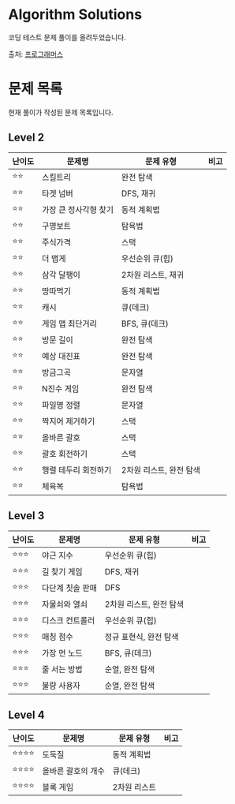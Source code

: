 # Algorithm Solutions

코딩 테스트 문제 풀이를 올려두었습니다.

출처: [프로그래머스](https://programmers.co.kr)

# 문제 목록

현재 풀이가 작성된 문제 목록입니다.

## Level 2

| 난이도 | 문제명 | 문제 유형 | 비고 |
| --- | --- | --- | --- |
| ⭐️⭐️ | 스킬트리 | 완전 탐색 | |
| ⭐️⭐️ | 타겟 넘버 | DFS, 재귀 | |
| ⭐️⭐️ | 가장 큰 정사각형 찾기 | 동적 계획법 | |
| ⭐️⭐️ | 구명보트 | 탐욕법 | |
| ⭐️⭐️ | 주식가격 | 스택 | |
| ⭐️⭐️ | 더 맵게 | 우선순위 큐(힙) | |
| ⭐️⭐️ | 삼각 달팽이 | 2차원 리스트, 재귀 | |
| ⭐️⭐️ | 땅따먹기 | 동적 계획법 | |
| ⭐️⭐️ | 캐시 | 큐(데크) | |
| ⭐️⭐️ | 게임 맵 최단거리 | BFS, 큐(데크) | |
| ⭐️⭐️ | 방문 길이 | 완전 탐색 | |
| ⭐️⭐️ | 예상 대진표 | 완전 탐색 | |
| ⭐️⭐️ | 방금그곡 | 문자열 | |
| ⭐️⭐️ | N진수 게임 | 완전 탐색 | |
| ⭐️⭐️ | 파일명 정렬 | 문자열 | |
| ⭐️⭐️ | 짝지어 제거하기 | 스택 | |
| ⭐️⭐️ | 올바른 괄호 | 스택 | |
| ⭐️⭐️ | 괄호 회전하기 | 스택 | |
| ⭐️⭐️ | 행렬 테두리 회전하기 | 2차원 리스트, 완전 탐색 | |
| ⭐️⭐️ | 체육복 | 탐욕법 | |

## Level 3

| 난이도 | 문제명 | 문제 유형 | 비고 |
| --- | --- | --- | --- |
| ⭐️⭐️⭐️ | 야근 지수 | 우선순위 큐(힙) | |
| ⭐️⭐️⭐️ | 길 찾기 게임 | DFS, 재귀 | |
| ⭐️⭐️⭐️ | 다단계 칫솔 판매 | DFS | |
| ⭐️⭐️⭐️ | 자물쇠와 열쇠 | 2차원 리스트, 완전 탐색 | |
| ⭐️⭐️⭐️ | 디스크 컨트롤러 | 우선순위 큐(힙) | |
| ⭐️⭐️⭐️ | 매칭 점수 | 정규 표현식, 완전 탐색 | |
| ⭐️⭐️⭐️ | 가장 먼 노드 | BFS, 큐(데크) | |
| ⭐️⭐️⭐️ | 줄 서는 방법 | 순열, 완전 탐색 | |
| ⭐️⭐️⭐️ | 불량 사용자 | 순열, 완전 탐색 | |

## Level 4

| 난이도 | 문제명 | 문제 유형 | 비고 |
| --- | --- | --- | --- |
| ⭐️⭐️⭐️⭐️ | 도둑질 | 동적 계획법 | |
| ⭐️⭐️⭐️⭐️ | 올바른 괄호의 개수 | 큐(데크) | |
| ⭐️⭐️⭐️⭐️ | 블록 게임 | 2차원 리스트 | |

